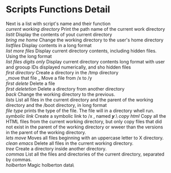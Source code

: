 # Scripts Functions Detail
Next is a list with script's name and their function\
_current working directory_ Print the path name of the current work directory\
_listit_ Display the contents of yout current directory\
_bring me home_ Change the working directory to the user's home directory\
_listfiles_ Display contents in a long format\
_list more files_ Display current directory contents, including hidden files. Using the long format\
_list files digits only_ Display current directory contents long format with user and grooup IDs displayed numerically, and sho hidden files\
_first directory_ Create a directory in the /tmp directory\
_move that file _ Move a file from  /x to /y\
_first delete_ Delete a file\
_first deletetion_ Delete a directory from another directory\
_back_ Change the working directory to the previous.\
_lists_ List all files in the current directory and the parent of the working directory and the /boot directory, in long format\
_file type_ prints the type of the file. The file will in a directory whell run.\
_symbolic link_ Create a symbolic link to /x , named ___y___.\ 
_copy html_ Copy all the HTML files from the current working  directory, but only copy files that did not exist in the parent of the working directory or wweer than the versions in the parent of the working directory.\
_lets move_ Moves all files beginning with an uppercase letter to X directory.\
_clean emacs_ Delete all files in the current working directory.\
_tree_ Create a directory inside another directory.\
_commas_ List all the files and directories of the current directory, separated by commas.\
_holberton_ Magic holberton data\

